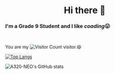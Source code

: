 # <div align="center">Hi there 👋</div>  
  

### I'm a Grade 9 Student and I like *coading*😛  
  

<br/>  


You are my ![Visitor Count](https://profile-counter.glitch.me/A320-NEO/count.svg) visitor.😆  
  

[![Top Langs](https://github-readme-stats.vercel.app/api/top-langs/?username=A320-NEO&layout=compact)](https://github.com/A320-NEO/github-readme-stats)</div>  
  
![A320-NEO's GitHub stats](https://github-readme-stats.vercel.app/api?username=A320-NEO&show_icons=true&theme=tokyonight)</div>  

<br />

